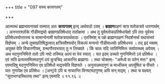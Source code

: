 +++
title = "097 यस्य कायगतम्"

+++

आत्मस्थं ब्रह्मभावनाख्यं यस्मात् अतः **कायगतम्** इत्य् अर्थवादो ऽयम् । **ब्राह्मण**ग्रहणं चात्र श्लोकत्रये धारणार्थम् । अनन्तरश्लोके गौडीमाद्व्योः ब्राह्मणप्रतिषेधात् तदपेक्षया । अथ तु पूर्वश्लोकप्रतिषेधापेक्षो ऽपि ततः पूर्वस्य प्रतिषेधस्योत्तरस्य च सामान्येनामी श्लोकत्रयार्थवादाः । एतस्मिंश् च पक्षे ब्राह्मणग्रहणं निदर्शनार्थं यथासंभवं विज्ञेयम् । अन्ये तूक्तप्रतिषिद्धत्वात् क्षत्रियवैश्ययोर् विकल्पं मन्यन्ते गौडीमाध्व्योः प्रतिषेधस्य । तद् इदं य्क्तम् अयुक्तं वेति विचारणीयम्, ग्रन्थगौरवभयात् तु न लिख्यते । किं चातः यदि जातिनिमित्तः सर्वावस्थम् अपेयम् । अथ मदगुणनिमित्ते ततो ऽपि नष्टे तस्मिन्न् अल्पं वा पेयं स्यात् । यत इदम् उच्यते गुणनिमित्तो ऽयं प्रतिषेधः । एवं सति प्रत्यस्तमितमदगुणं दयं कुत्रचिद् आचरन्ति ब्राह्मणाः । तथा चोक्तम्- "अमेध्ये वा पतेन् मत्तः" इत्य् एवमादिषु मदगुणनिमित्त एव प्रतिषेधो मद्यस्येति विज्ञयते । अनुत्पन्नमदगुणं च माध्वीकम् अपर्युषितं च पीयते । यतः गुणापेक्ष एव प्रतिषेधः । [अन्]ये ऽपि च नाचरन्ति विनष्टमदगुणम् अपि सन् मद्यम् । तथा च वक्ष्यत् "सुराभाण्डस्थितस् तथा" इत्य् एवमादि ॥ ११.९६ ॥